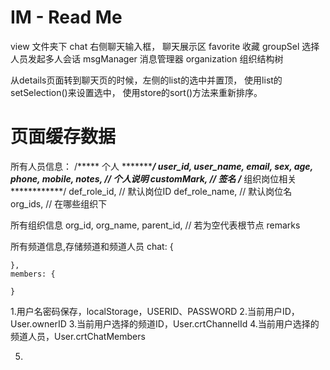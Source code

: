 # IM - Read Me

view 文件夹下
    chat 右侧聊天输入框，
         聊天展示区
    favorite 收藏
    groupSel 选择人员发起多人会话
    msgManager 消息管理器
    organization 组织结构树


从details页面转到聊天页的时候，左侧的list的选中并置顶，
使用list的setSelection()来设置选中，
使用store的sort()方法来重新排序。



# 页面缓存数据
所有人员信息：
/***** 个人 ************/
    user_id,
    user_name,
    email,
    sex,
    age,
    phone,
    mobile,
    notes, // 个人说明
    customMark, // 签名
/***** 组织岗位相关 ************/
    def_role_id, // 默认岗位ID
    def_role_name, // 默认岗位名
    org_ids,  // 在哪些组织下

所有组织信息
    org_id,
    org_name,
    parent_id, // 若为空代表根节点
    remarks

所有频道信息,存储频道和频道人员
    chat: {

    },
    members: {

    }

1.用户名密码保存，localStorage，USERID、PASSWORD
2.当前用户ID，User.ownerID
3.当前用户选择的频道ID，User.crtChannelId
4.当前用户选择的频道人员，User.crtChatMembers
    
5.